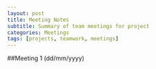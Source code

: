 ```yaml
---
layout: post
title: Meeting Notes
subtitle: Summary of team meetings for project
categories: Meetings
tags: [projects, teamwork, meetings]
---
```


##Meeting 1 (dd/mm/yyyy)
